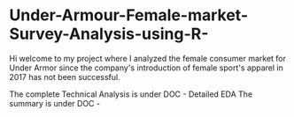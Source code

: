 # Under-Armour-Female-market-Survey-Analysis-using-R-

Hi welcome to my project where I analyzed the female consumer market for Under Armor since the company's introduction of female sport's apparel in 2017 has not been successful.  


The complete Technical Analysis is under DOC - Detailed EDA 
The summary is under DOC - 
